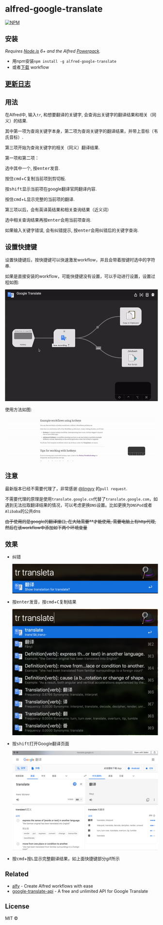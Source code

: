 # alfred-google-translate
[![NPM](https://nodei.co/npm/alfred-google-translate.png)](https://nodei.co/npm/alfred-google-translate/)

## 安装

*Requires [Node.js](https://nodejs.org) 6+ and the Alfred [Powerpack](https://www.alfredapp.com/powerpack/).*

- 用npm安装`npm install -g alfred-google-translate`
- 或者[下载](https://github.com/xfslove/alfred-google-translate/releases/tag/v1.1.8) workflow

## [更新日志](https://github.com/xfslove/alfred-google-translate/releases)


## 用法

在Alfred中, 输入`tr`, 和想要翻译的关键字, 会查询出关键字的翻译结果和相关（同义）的结果.

其中第一项为查询关键字本身，第二项为查询关键字的翻译结果，并带上音标（韦氏音标）.

第三项开始为查询关键字的相关（同义）翻译结果.

第一项和第二项：

选中其中一个, 按<kbd>enter</kbd>发音.

按住<kbd>cmd</kbd>+<kbd>C</kbd>复制当前项到剪切板.

按<kbd>shift</kbd>显示当前项在google翻译官网翻译内容.

按住<kbd>cmd</kbd>+<kbd>L</kbd>显示完整的当前项的翻译.

第三项以后，会有英译英结果和相关查询结果（近义词）

选中相关查询结果再按<kbd>enter</kbd>会用当前项查询.

如果输入关键字错误, 会有纠错提示, 按<kbd>enter</kbd>会用纠错后的关键字查询.

## 设置快捷键

设置快捷键后，按快捷键可以快速激发workflow，并且会带着按键时选中的字符串.

如果是直接安装的workflow，可能快捷键没有设置，可以手动进行设置，设置过程如图: 

![hotkey](media/hotkey.gif)

使用方法如图:

![result](media/result.gif)



## 注意

最新版本已经不需要代理了，非常感谢 [@lingyv](https://github.com/lingyv) 的`pull request`.

不需要代理的原理是使用`translate.google.cn`代替了`translate.google.com`，如遇到无法拉取翻译结果的情况，可以考虑更换`DNS`设置。比如更换为`DNSPod`或者`Alibaba`的公共dns

~~由于使用的是google的翻译接口, 在大陆需要**才能使用, 需要电脑上有http代理,~~
~~然后在该workflow中添加如下两个环境变量~~

## 效果

- 纠错

  ![corrected.png](media/corrected.png)

- 按<kbd>enter</kbd>发音，按<kbd>cmd</kbd>+<kbd>C</kbd>复制结果

    ![general.png](media/general.png)

- 按<kbd>shift</kbd>打开Google翻译页面

    ![quicklook.png](media/quicklook.png)

- 按<kbd>cmd</kbd>+按<kbd>L</kbd>显示完整翻译结果，如上面快捷键部分gif所示

## Related

- [alfy](https://github.com/sindresorhus/alfy) - Create Alfred workflows with ease
- [google-translate-api](https://github.com/vitalets/google-translate-api) - A free and unlimited API for Google Translate


## License

MIT © 
